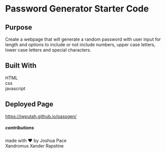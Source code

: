 # Password Generator Starter Code

## Purpose

Create a webpage that will generate a random password with user input for length and options to include or not include numbers, upper case letters, lower case letters and special characters.

## Built With

HTML <br> css <br> javascript

## Deployed Page

https://jwputah.github.io/passgen/

##### contributions
made with :heart: by Joshua Pace <br>
Xandromus Xander Rapstine
